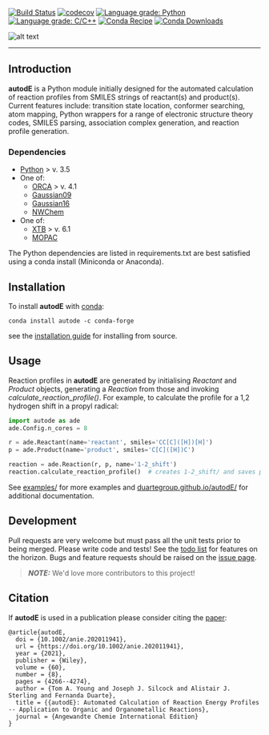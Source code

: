 [![Build Status](https://github.com/duartegroup/autodE/actions/workflows/pytest.yml/badge.svg)](https://travis-ci.org/duartegroup/autodE) [![codecov](https://codecov.io/gh/duartegroup/autodE/branch/master/graph/badge.svg)](https://codecov.io/gh/duartegroup/autodE/branch/master) [![Language grade: Python](https://img.shields.io/lgtm/grade/python/g/duartegroup/autodE.svg?logo=lgtm&logoWidth=18)](https://lgtm.com/projects/g/duartegroup/autodE/context:python) [![Language grade: C/C++](https://img.shields.io/lgtm/grade/cpp/g/duartegroup/autodE.svg?logo=lgtm&logoWidth=18)](https://lgtm.com/projects/g/duartegroup/autodE/context:cpp) [![Conda Recipe](https://img.shields.io/badge/recipe-autode-green.svg)](https://anaconda.org/conda-forge/autode) [![Conda Downloads](https://img.shields.io/conda/dn/conda-forge/autode.svg)](https://anaconda.org/conda-forge/autode)

![alt text](autode/common/llogo.png)
***
## Introduction

**autodE** is a Python module initially designed for the automated calculation of reaction profiles from SMILES strings of 
reactant(s) and product(s). Current features include: transition state location, conformer searching, atom mapping,
Python wrappers for a range of electronic structure theory codes, SMILES parsing, association complex generation, and
 reaction profile generation.


### Dependencies
* [Python](https://www.python.org/) > v. 3.5
* One of:
   * [ORCA](https://sites.google.com/site/orcainputlibrary/home/) > v. 4.1
   * [Gaussian09](https://gaussian.com/glossary/g09/)
   * [Gaussian16](https://gaussian.com/gaussian16/)
   * [NWChem](http://www.nwchem-sw.org/index.php/Main_Page)
* One of:
   * [XTB](https://www.chemie.uni-bonn.de/pctc/mulliken-center/software/xtb/xtb/) > v. 6.1
   * [MOPAC](http://openmopac.net/)

The Python dependencies are listed in requirements.txt are best satisfied using a conda install (Miniconda or Anaconda).

## Installation

To install **autodE** with [conda](https://anaconda.org/conda-forge/autode):
```
conda install autode -c conda-forge
```
see the [installation guide](https://duartegroup.github.io/autodE/install.html) for installing from source.

## Usage

Reaction profiles in  **autodE** are generated by initialising _Reactant_ and _Product_ objects, 
generating a _Reaction_ from those and invoking _calculate_reaction_profile()_. 
For example, to  calculate the profile for a 1,2 hydrogen shift in a propyl radical:

```python
import autode as ade
ade.Config.n_cores = 8

r = ade.Reactant(name='reactant', smiles='CC[C]([H])[H]')
p = ade.Product(name='product', smiles='C[C]([H])C')

reaction = ade.Reaction(r, p, name='1-2_shift')
reaction.calculate_reaction_profile()  # creates 1-2_shift/ and saves profile
```

See [examples/](https://github.com/duartegroup/autodE/tree/master/examples) for
more examples and [duartegroup.github.io/autodE/](https://duartegroup.github.io/autodE/) for
additional documentation.


## Development

Pull requests are very welcome but must pass all the unit tests prior to being merged. Please write code and tests!
See the [todo list](https://github.com/duartegroup/autodE/projects/1) for features on the horizon. 
Bugs and feature requests should be raised on the [issue page](https://github.com/duartegroup/autodE/issues). 

> **_NOTE:_**  We'd love more contributors to this project! 


## Citation

If **autodE** is used in a publication please consider citing the [paper](https://doi.org/10.1002/anie.202011941):
 
```
@article{autodE,
  doi = {10.1002/anie.202011941},
  url = {https://doi.org/10.1002/anie.202011941},
  year = {2021},
  publisher = {Wiley},
  volume = {60},
  number = {8},
  pages = {4266--4274},
  author = {Tom A. Young and Joseph J. Silcock and Alistair J. Sterling and Fernanda Duarte},
  title = {{autodE}: Automated Calculation of Reaction Energy Profiles -- Application to Organic and Organometallic Reactions},
  journal = {Angewandte Chemie International Edition}
}
```
